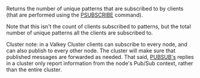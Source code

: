 Returns the number of unique patterns that are subscribed to by clients (that are performed using the [PSUBSCRIBE](psubscribe.md) command).

Note that this isn't the count of clients subscribed to patterns, but the total number of unique patterns all the clients are subscribed to.

Cluster note: in a Valkey Cluster clients can subscribe to every node, and can also publish to every other node. The cluster will make sure that published messages are forwarded as needed. That said, [PUBSUB's](pubsub.md) replies in a cluster only report information from the node's Pub/Sub context, rather than the entire cluster.
